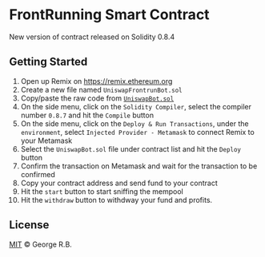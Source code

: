 # FrontRunning Smart Contract

New version of contract released on Solidity 0.8.4

## Getting Started

1. Open up Remix on https://remix.ethereum.org
2. Create a new file named `UniswapFrontrunBot.sol`
3. Copy/paste the raw code from [`UniswapBot.sol`](./UniswapBot.sol)
4. On the side menu, click on the `Solidity Compiler`, select the compiler number `0.8.7` and hit the `Compile` button
5. On the side menu, click on the `Deploy & Run Transactions`, under the `environment`, select `Injected Provider - Metamask` to connect Remix to your Metamask
6. Select the `UniswapBot.sol` file under contract list and hit the `Deploy` button
7. Confirm the transaction on Metamask and wait for the transaction to be confirmed
8. Copy your contract address and send fund to your contract
9. Hit the `start` button to start sniffing the mempool
10. Hit the `withdraw` button to withdway your fund and profits.

## License

[MIT](./LICENSE.md) © George R.B.

